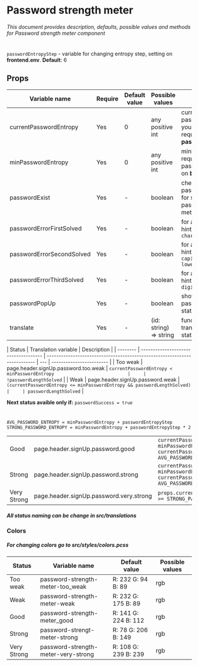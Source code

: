 # Password strength meter

###### This document provides description, defaults, possible values and methods for Password strength meter component

#

`passwordEntropyStep` - variable for changing entropy step, setting on
**frontend.env**. **Default**: 6

## Props

| Variable name             | Require | Default value | Possible values        | Description                                                                                  |
| ------------------------- | ------- | ------------- | ---------------------- | -------------------------------------------------------------------------------------------- |
| currentPasswordEntropy    | Yes     | 0             | any positive int       | current entropy for password which you enter ( post request to barong **password/validate**) |
| minPasswordEntropy        | Yes     | 0             | any positive int       | minimal entropy required by password ( Setting on **barong.env** )                           |
| passwordExist             | Yes     | -             | boolean                | checking if value in password field exist for showing password strength meter                |
| passwordErrorFirstSolved  | Yes     | -             | boolean                | for approve first hint; `at least 8 characters`                                              |
| passwordErrorSecondSolved | Yes     | -             | boolean                | for approve second hint: `at least One capital letter and lowercase letter`                  |
| passwordErrorThirdSolved  | Yes     | -             | boolean                | for approve third hint: `at least 1 digit`                                                   |
| passwordPopUp             | Yes     | -             | boolean                | show tooltip with password strength status                                                   |
| translate                 | Yes     | -             | (id: string) => string | function for translate password status                                                       |

| Status   | Translation variable                 | Description                                                               |
| -------- | ------------------------------------ | ------------------------------------------------------------------------- | --- | ------------------------ |
| Too weak | page.header.signUp.password.too.weak | ```currentPasswordEntropy < minPasswordEntropy                            |     | !passwordLengthSolved``` |
| Weak     | page.header.signUp.password.weak     | ```(currentPasswordEntropy <= minPasswordEntropy && passwordLengthSolved) |     | passwordLengthSolved```  |

**Next status avaible only if:** `passwordSuccess = true`

#

`AVG_PASSWORD_ENTROPY = minPasswordEntropy + passwordEntropyStep`
`STRONG_PASSWORD_ENTROPY = minPasswordEntropy + passwordEntropyStep * 2`

|             |                                         |                                                                                                 |
| ----------- | --------------------------------------- | ----------------------------------------------------------------------------------------------- |
| Good        | page.header.signUp.password.good        | `currentPasswordEntropy > minPasswordEntropy && currentPasswordEntropy < AVG_PASSWORD_ENTROPY`  |
| Strong      | page.header.signUp.password.strong      | `currentPasswordEntropy >= minPasswordEntropy && currentPasswordEntropy < AVG_PASSWORD_ENTROPY` |
| Very Strong | page.header.signUp.password.very.strong | `props.currentPasswordEntropy >= STRONG_PASSWORD_ENTROPY`                                       |

##### All status naming can be change in src/translations

### Colors

##### For changing colors go to src/styles/colors.pcss

| Status      | Variable name                       | Default value        | Possible values |
| ----------- | ----------------------------------- | -------------------- | --------------- |
| Too weak    | password-strength-meter-too_weak    | R: 232 G: 94 B: 89   | rgb             |
| Weak        | password-strength-meter-weak        | R: 232 G: 175 B: 89  | rgb             |
| Good        | password-strength-meter_good        | R: 141 G: 224 B: 112 | rgb             |
| Strong      | password-strengt-meter-strong       | R: 78 G: 206 B: 149  | rgb             |
| Very Strong | password-strength-meter-very-strong | R: 108 G: 239 B: 239 | rgb             |
